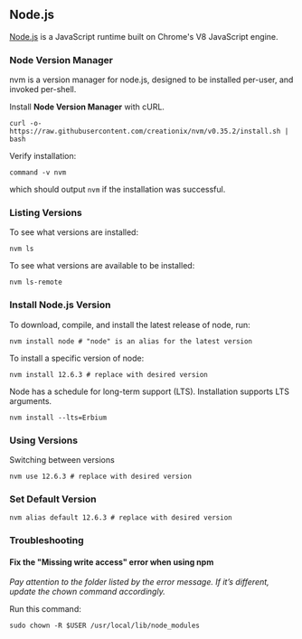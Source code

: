 ## Node.js

[Node.js](https://nodejs.org/) is a JavaScript runtime built on Chrome's V8 JavaScript engine.

### Node Version Manager

nvm is a version manager for node.js, designed to be installed per-user, and invoked per-shell.

Install **Node Version Manager** with cURL.

```
curl -o- https://raw.githubusercontent.com/creationix/nvm/v0.35.2/install.sh | bash
```
Verify installation:

```
command -v nvm
```
which should output ``nvm`` if the installation was successful.

### Listing Versions

To see what versions are installed:

```
nvm ls
```

To see what versions are available to be installed:

```
nvm ls-remote
```

### Install Node.js Version

To download, compile, and install the latest release of node, run:

```
nvm install node # "node" is an alias for the latest version
```

To install a specific version of node:

```
nvm install 12.6.3 # replace with desired version
```

Node has a schedule for long-term support (LTS). Installation supports LTS arguments.

```
nvm install --lts=Erbium
```

### Using Versions

Switching between versions

```
nvm use 12.6.3 # replace with desired version
```

### Set Default Version

```
nvm alias default 12.6.3 # replace with desired version
```

### Troubleshooting

#### Fix the "Missing write access" error when using npm

*Pay attention to the folder listed by the error message. If it’s different, update the chown command accordingly.*

Run this command:

```
sudo chown -R $USER /usr/local/lib/node_modules
```

